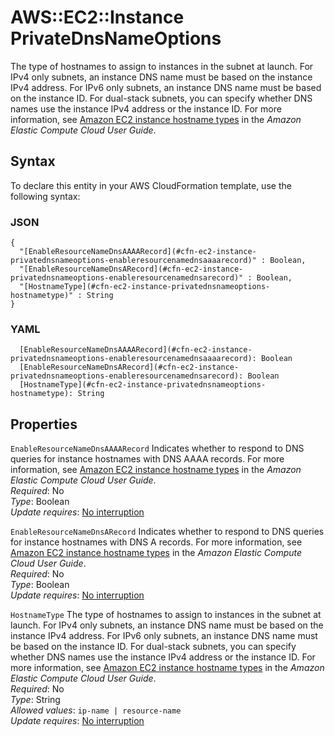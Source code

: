 # AWS::EC2::Instance PrivateDnsNameOptions<a name="aws-properties-ec2-instance-privatednsnameoptions"></a>

The type of hostnames to assign to instances in the subnet at launch\. For IPv4 only subnets, an instance DNS name must be based on the instance IPv4 address\. For IPv6 only subnets, an instance DNS name must be based on the instance ID\. For dual\-stack subnets, you can specify whether DNS names use the instance IPv4 address or the instance ID\. For more information, see [Amazon EC2 instance hostname types](https://docs.aws.amazon.com/AWSEC2/latest/UserGuide/ec2-instance-naming.html) in the _Amazon Elastic Compute Cloud User Guide_\.

## Syntax<a name="aws-properties-ec2-instance-privatednsnameoptions-syntax"></a>

To declare this entity in your AWS CloudFormation template, use the following syntax:

### JSON<a name="aws-properties-ec2-instance-privatednsnameoptions-syntax.json"></a>

```
{
  "[EnableResourceNameDnsAAAARecord](#cfn-ec2-instance-privatednsnameoptions-enableresourcenamednsaaaarecord)" : Boolean,
  "[EnableResourceNameDnsARecord](#cfn-ec2-instance-privatednsnameoptions-enableresourcenamednsarecord)" : Boolean,
  "[HostnameType](#cfn-ec2-instance-privatednsnameoptions-hostnametype)" : String
}
```

### YAML<a name="aws-properties-ec2-instance-privatednsnameoptions-syntax.yaml"></a>

```
  [EnableResourceNameDnsAAAARecord](#cfn-ec2-instance-privatednsnameoptions-enableresourcenamednsaaaarecord): Boolean
  [EnableResourceNameDnsARecord](#cfn-ec2-instance-privatednsnameoptions-enableresourcenamednsarecord): Boolean
  [HostnameType](#cfn-ec2-instance-privatednsnameoptions-hostnametype): String
```

## Properties<a name="aws-properties-ec2-instance-privatednsnameoptions-properties"></a>

`EnableResourceNameDnsAAAARecord` <a name="cfn-ec2-instance-privatednsnameoptions-enableresourcenamednsaaaarecord"></a>
Indicates whether to respond to DNS queries for instance hostnames with DNS AAAA records\. For more information, see [Amazon EC2 instance hostname types](https://docs.aws.amazon.com/AWSEC2/latest/UserGuide/ec2-instance-naming.html) in the _Amazon Elastic Compute Cloud User Guide_\.  
_Required_: No  
_Type_: Boolean  
_Update requires_: [No interruption](https://docs.aws.amazon.com/AWSCloudFormation/latest/UserGuide/using-cfn-updating-stacks-update-behaviors.html#update-no-interrupt)

`EnableResourceNameDnsARecord` <a name="cfn-ec2-instance-privatednsnameoptions-enableresourcenamednsarecord"></a>
Indicates whether to respond to DNS queries for instance hostnames with DNS A records\. For more information, see [Amazon EC2 instance hostname types](https://docs.aws.amazon.com/AWSEC2/latest/UserGuide/ec2-instance-naming.html) in the _Amazon Elastic Compute Cloud User Guide_\.  
_Required_: No  
_Type_: Boolean  
_Update requires_: [No interruption](https://docs.aws.amazon.com/AWSCloudFormation/latest/UserGuide/using-cfn-updating-stacks-update-behaviors.html#update-no-interrupt)

`HostnameType` <a name="cfn-ec2-instance-privatednsnameoptions-hostnametype"></a>
The type of hostnames to assign to instances in the subnet at launch\. For IPv4 only subnets, an instance DNS name must be based on the instance IPv4 address\. For IPv6 only subnets, an instance DNS name must be based on the instance ID\. For dual\-stack subnets, you can specify whether DNS names use the instance IPv4 address or the instance ID\. For more information, see [Amazon EC2 instance hostname types](https://docs.aws.amazon.com/AWSEC2/latest/UserGuide/ec2-instance-naming.html) in the _Amazon Elastic Compute Cloud User Guide_\.  
_Required_: No  
_Type_: String  
_Allowed values_: `ip-name | resource-name`  
_Update requires_: [No interruption](https://docs.aws.amazon.com/AWSCloudFormation/latest/UserGuide/using-cfn-updating-stacks-update-behaviors.html#update-no-interrupt)
